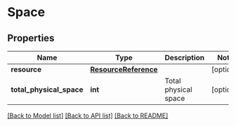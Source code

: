 # Space

## Properties
Name | Type | Description | Notes
------------ | ------------- | ------------- | -------------
**resource** | [**ResourceReference**](ResourceReference.md) |  | [optional] 
**total_physical_space** | **int** | Total physical space | [optional] 

[[Back to Model list]](../README.md#documentation-for-models) [[Back to API list]](../README.md#documentation-for-api-endpoints) [[Back to README]](../README.md)

